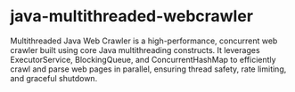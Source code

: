 # java-multithreaded-webcrawler
Multithreaded Java Web Crawler is a high-performance, concurrent web crawler built using core Java multithreading constructs. It leverages ExecutorService, BlockingQueue, and ConcurrentHashMap to efficiently crawl and parse web pages in parallel, ensuring thread safety, rate limiting, and graceful shutdown. 
